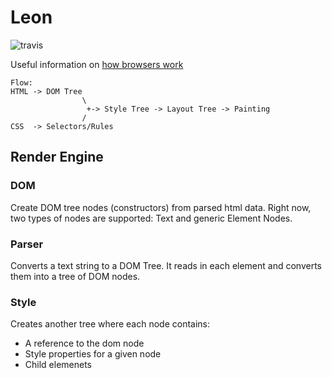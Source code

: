 # Leon
![travis](https://travis-ci.org/callahanrts/leon.svg?branch=master)

Useful information on [how browsers work](https://www.html5rocks.com/en/tutorials/internals/howbrowserswork/#CSS_parsing)

```
Flow:
HTML -> DOM Tree
                \
                 +-> Style Tree -> Layout Tree -> Painting
                /
CSS  -> Selectors/Rules
```

## Render Engine
### DOM
Create DOM tree nodes (constructors) from parsed html data. Right now,
two types of nodes are supported: Text and generic Element Nodes.

### Parser
Converts a text string to a DOM Tree. It reads in each element and converts
them into a tree of DOM nodes.

### Style
Creates another tree where each node contains:
- A reference to the dom node
- Style properties for a given node
- Child elemenets
